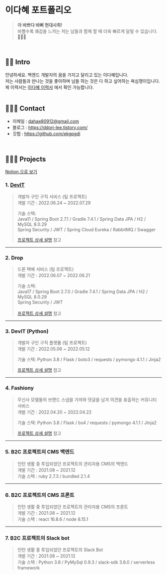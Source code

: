 # 이다혜 포트폴리오
> <b>아 바쁘다 바뻐 현대사회! </b><br/>
> 바쁠수록 쾌감을 느끼는 저는 남들과 함께 할 때 더욱 빠르게 달릴 수 있습니다. 🏃🏻‍♀️ <br/>
 <br/>
 
## 👋🏻 Intro
안녕하세요. 백엔드 개발자의 꿈을 가지고 달리고 있는 이다혜입니다. <br/>
저는 사람들과 만나는 것을 좋아하며 남들 하는 것은 다 하고 싶어하는 욕심쟁이입니다. <br/>
제 이력서는 [이다혜 이력서](https://ddori.notion.site/ddori-8a1edf4dd8ff44baa563389f06ed3f5f) 에서 확인 가능합니다. <br/>
 <br/>
 
## 🙇🏻‍♀️ Contact 
* 이메일 : dahae80912@gmail.com
* 블로그 : https://ddori-lee.tistory.com/
* 깃헙 : https://github.com/ekgpgdi

 <br/>

## 👩🏻‍💻 Projects
[Notion 으로 보기](https://ddori.notion.site/c13655db741a4dc29fe10ac3e12464ba)
### 1. [DevIT](https://devit.shop/)
> 개발자 구인 구직 서비스 (팀 프로젝트) <br/>
> 개발 기간 : 2022.06.24 ~ 2022.07.29 <br/>
>
> 기술 스택: <br/>
> Java11 / Spring Boot 2.7.1 / Gradle 7.4.1 / Spring Data JPA / H2 / MySQL 8.0.29 <br/>
> Spring Security / JWT / Spring Cloud Eureka / RabbitMQ / Swagger<br/>
>
> [프로젝트 상세 설명](https://github.com/ekgpgdi/devit) 참고
---------------------------------
 
### 2. Drop
> 드론 택배 서비스 (팀 프로젝트) <br/>
> 개발 기간 : 2022.06.07 ~ 2022.06.21 <br/>
>
> 기술 스택: <br/>
> Java17 / Spring Boot 2.7.0 / Gradle 7.4.1 / Spring Data JPA / H2 / MySQL 8.0.29 <br/>
> Spring Security / JWT  <br/> <br/>
> [프로젝트 상세 설명](https://github.com/ekgpgdi/drop) 참고
---------------------------------
 
### 3. DevIT (Python)
> 개발자 구인 구직 플랫폼 (팀 프로젝트) <br/>
> 개발 기간 : 2022.05.06 ~ 2022.05.12 <br/>
>
> 기술 스택: Python 3.8 / Flask / boto3 / requests / pymongo 4.1.1 / Jinja2 <br/>
>
> [프로젝트 상세 설명](https://github.com/ekgpgdi/develop-it) 참고
---------------------------------
 
### 4. Fashiony
> 무신사 모델들의 브랜드 스냅을 가져와 댓글을 남겨 의견을 표출하는 커뮤니티 서비스 <br/>
> 개발 기간 : 2022.04.20 ~ 2022.04.22 <br/>
>
> 기술 스택: Python 3.8 / Flask / bs4 / requests / pymongo 4.1.1 / Jinja2 <br/>
>
> [프로젝트 상세 설명](https://github.com/ekgpgdi/fashiony) 참고
---------------------------------
### 5. B2C 프로젝트의 CMS 백엔드 
> 인턴 생활 중 투입되었던 프로젝트의 관리자용 CMS의 백엔드  <br/>
> 개발 기간 : 2021.08 ~ 2021.12  <br/>
> 기술 스택 : ruby 2.7.3 / bundled 2.1.4 <br/>
----------------------------------
 
### 6. B2C 프로젝트의 CMS 프론트
> 인턴 생활 중 투입되었던 프로젝트의 관리자용 CMS의 프론트  <br/>
> 개발 기간 : 2021.08 ~ 2021.12 <br/>
> 기술 스택 : react 16.8.6 / node 8.15.1  <br/>
---------------------------------
 
### 7. B2C 프로젝트의 Slack bot
> 인턴 생활 중 투입되었던 프로젝트의 Slack Bot  <br/>
> 개발 기간 : 2021.08 ~ 2021.12 <br/>
> 기술 스택 : Python 3.8 / PyMySql 0.9.3 / slack-sdk 3.8.0 / serverless framework <br/>
